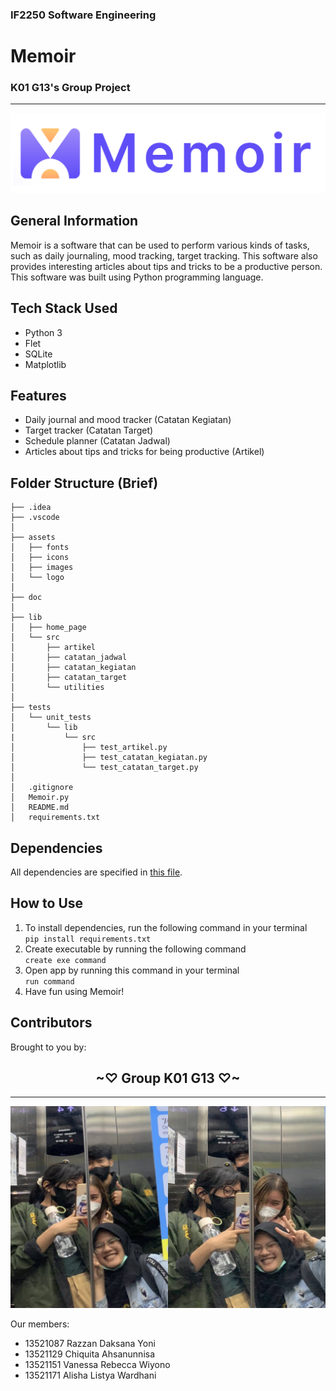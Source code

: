 ### IF2250 Software Engineering
# Memoir
### K01 G13's Group Project
---
![image](./assets/logo/logo_panjang.png)
## General Information
Memoir is a software that can be used to perform various kinds of tasks, such as daily journaling, mood tracking, target tracking. This software also provides interesting articles about tips and tricks to be a productive person. This software was built using Python programming language.

## Tech Stack Used
- Python 3
- Flet
- SQLite
- Matplotlib

## Features
- Daily journal and mood tracker (Catatan Kegiatan)
- Target tracker (Catatan Target)
- Schedule planner (Catatan Jadwal)
- Articles about tips and tricks for being productive (Artikel)

## Folder Structure (Brief)
```
├── .idea
├── .vscode
│
├── assets
│   ├── fonts
│   ├── icons
│   ├── images
│   └── logo
│
├── doc
│
├── lib
│   ├── home_page
│   └── src
│       ├── artikel
│       ├── catatan_jadwal
│       ├── catatan_kegiatan
│       ├── catatan_target
│       └── utilities
│
├── tests
│   └── unit_tests
│       └── lib
|           └── src
│               ├── test_artikel.py
│               ├── test_catatan_kegiatan.py
│               └── test_catatan_target.py
│
│   .gitignore
│   Memoir.py
│   README.md
│   requirements.txt
```

## Dependencies
All dependencies are specified in [this file](./requirements.txt).

## How to Use
1. To install dependencies, run the following command in your terminal\
   `pip install requirements.txt`
2. Create executable by running the following command\
   `create exe command`
3. Open app by running this command in your terminal\
   `run command`
4. Have fun using Memoir!


## Contributors
Brought to you by:

<h2 align="center">~♡ Group K01 G13 ♡~</h2>

---
![image](./assets/images/foto_kelompok.png)

Our members:
* 13521087 Razzan Daksana Yoni
* 13521129 Chiquita Ahsanunnisa
* 13521151 Vanessa Rebecca Wiyono
* 13521171 Alisha Listya Wardhani
